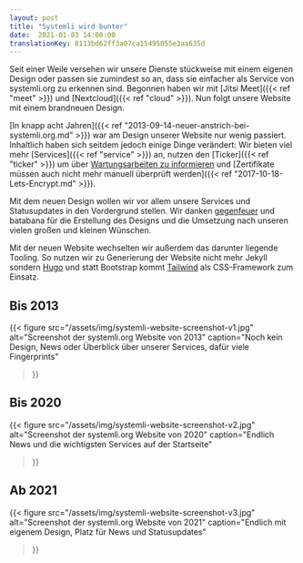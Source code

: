 ```yaml
---
layout: post
title: "Systemli wird bunter"
date:  2021-01-03 14:00:00
translationKey: 8113bd62ff3a07ca15495055e3aa635d
---
```

Seit einer Weile versehen wir unsere Dienste stückweise mit einem eigenen Design oder passen sie zumindest so an,
dass sie einfacher als Service von systemli.org zu erkennen sind. Begonnen haben wir mit
[Jitsi Meet]({{< ref "meet" >}}) und [Nextcloud]({{< ref "cloud" >}}). Nun folgt unsere Website mit einem brandneuen
Design.<!--more-->

[In knapp acht Jahren]({{< ref "2013-09-14-neuer-anstrich-bei-systemli.org.md" >}}) war am Design unserer Website nur
wenig passiert. Inhaltlich haben sich seitdem jedoch einige Dinge verändert: Wir bieten viel mehr
[Services]({{< ref "service" >}}) an, nutzen den [Ticker]({{< ref "ticker" >}}) um über
[Wartungsarbeiten zu informieren](https://updates.systemli.org/) und
[Zertifikate müssen auch nicht mehr manuell überprüft werden]({{< ref "2017-10-18-Lets-Encrypt.md" >}}).

Mit dem neuen Design wollen wir vor allem unsere Services und Statusupdates in den Vordergrund stellen. Wir danken
[gegenfeuer](https://www.gegenfeuer.net/) und batabana für die Erstellung des Designs und die Umsetzung nach unseren
vielen großen und kleinen Wünschen.

Mit der neuen Website wechselten wir außerdem das darunter liegende Tooling. So nutzen wir zu Generierung der Website
nicht mehr Jekyll sondern [Hugo](https://gohugo.io/) und statt Bootstrap kommt [Tailwind](https://tailwindcss.com/) als
CSS-Framework zum Einsatz.

## Bis 2013

{{< figure
  src="/assets/img/systemli-website-screenshot-v1.jpg"
  alt="Screenshot der systemli.org Website von 2013"
  caption="Noch kein Design, News oder Überblick über unserer Services, dafür viele Fingerprints"
>}}

## Bis 2020

{{< figure
  src="/assets/img/systemli-website-screenshot-v2.jpg"
  alt="Screenshot der systemli.org Website von 2020"
  caption="Endlich News und die wichtigsten Services auf der Startseite"
>}}

## Ab 2021

{{< figure
  src="/assets/img/systemli-website-screenshot-v3.jpg"
  alt="Screenshot der systemli.org Website von 2021"
  caption="Endlich mit eigenem Design, Platz für News und Statusupdates"
>}}
